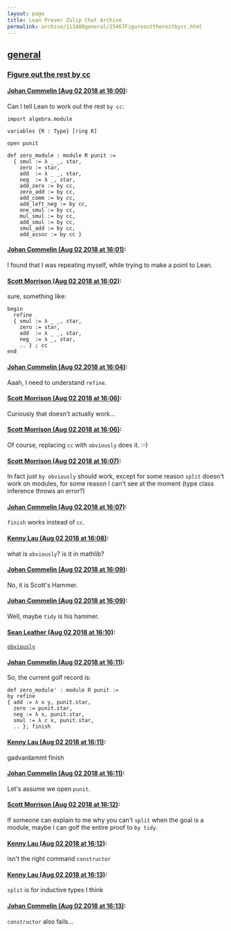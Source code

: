```yaml
---
layout: page
title: Lean Prover Zulip Chat Archive 
permalink: archive/113488general/25467Figureouttherestbycc.html
---
```


## [general](index.html)
### [Figure out the rest by cc](25467Figureouttherestbycc.html)

#### [Johan Commelin (Aug 02 2018 at 16:00)](https://leanprover.zulipchat.com/#narrow/stream/113488-general/topic/Figure%20out%20the%20rest%20by%20cc/near/130779658):
Can I tell Lean to work out the rest `by cc`:
```lean
import algebra.module

variables {R : Type} [ring R]

open punit

def zero_module : module R punit :=
  { smul := λ _ _, star,
    zero := star,
    add  := λ _ _, star,
    neg  := λ _, star,
    add_zero := by cc,
    zero_add := by cc,
    add_comm := by cc,
    add_left_neg := by cc,
    one_smul := by cc,
    mul_smul := by cc,
    add_smul := by cc,
    smul_add := by cc,
    add_assoc := by cc }

```

#### [Johan Commelin (Aug 02 2018 at 16:01)](https://leanprover.zulipchat.com/#narrow/stream/113488-general/topic/Figure%20out%20the%20rest%20by%20cc/near/130779703):
I found that I was repeating myself, while trying to make a point to Lean.

#### [Scott Morrison (Aug 02 2018 at 16:02)](https://leanprover.zulipchat.com/#narrow/stream/113488-general/topic/Figure%20out%20the%20rest%20by%20cc/near/130779783):
sure, something like: 
```
begin
  refine 
  { smul := λ _ _, star,
    zero := star,
    add  := λ _ _, star,
    neg  := λ _, star,
    .. } ; cc
end
```

#### [Johan Commelin (Aug 02 2018 at 16:04)](https://leanprover.zulipchat.com/#narrow/stream/113488-general/topic/Figure%20out%20the%20rest%20by%20cc/near/130779915):
Aaah, I need to understand `refine`.

#### [Scott Morrison (Aug 02 2018 at 16:06)](https://leanprover.zulipchat.com/#narrow/stream/113488-general/topic/Figure%20out%20the%20rest%20by%20cc/near/130780063):
Curiously that doesn't actually work...

#### [Scott Morrison (Aug 02 2018 at 16:06)](https://leanprover.zulipchat.com/#narrow/stream/113488-general/topic/Figure%20out%20the%20rest%20by%20cc/near/130780069):
Of course, replacing `cc` with `obviously` does it. :-)

#### [Scott Morrison (Aug 02 2018 at 16:07)](https://leanprover.zulipchat.com/#narrow/stream/113488-general/topic/Figure%20out%20the%20rest%20by%20cc/near/130780103):
In fact just `by obviously` should work, except for some reason `split` doesn't work on modules, for some reason I can't see at the moment (type class inference throws an error?)

#### [Johan Commelin (Aug 02 2018 at 16:07)](https://leanprover.zulipchat.com/#narrow/stream/113488-general/topic/Figure%20out%20the%20rest%20by%20cc/near/130780108):
`finish` works instead of `cc`.

#### [Kenny Lau (Aug 02 2018 at 16:08)](https://leanprover.zulipchat.com/#narrow/stream/113488-general/topic/Figure%20out%20the%20rest%20by%20cc/near/130780164):
what is `obviously`? is it in mathlib?

#### [Johan Commelin (Aug 02 2018 at 16:09)](https://leanprover.zulipchat.com/#narrow/stream/113488-general/topic/Figure%20out%20the%20rest%20by%20cc/near/130780199):
No, it is Scott's Hammer.

#### [Johan Commelin (Aug 02 2018 at 16:09)](https://leanprover.zulipchat.com/#narrow/stream/113488-general/topic/Figure%20out%20the%20rest%20by%20cc/near/130780206):
Well, maybe `tidy` is his hammer.

#### [Sean Leather (Aug 02 2018 at 16:10)](https://leanprover.zulipchat.com/#narrow/stream/113488-general/topic/Figure%20out%20the%20rest%20by%20cc/near/130780270):
[`obviously`](https://github.com/semorrison/lean-tidy/blob/master/src/tidy/tidy.lean#L81)

#### [Johan Commelin (Aug 02 2018 at 16:11)](https://leanprover.zulipchat.com/#narrow/stream/113488-general/topic/Figure%20out%20the%20rest%20by%20cc/near/130780292):
So, the current golf record is:
```lean
def zero_module' : module R punit :=
by refine
{ add := λ x y, punit.star,
  zero := punit.star,
  neg := λ x, punit.star,
  smul := λ c x, punit.star,
  .. }; finish
```

#### [Kenny Lau (Aug 02 2018 at 16:11)](https://leanprover.zulipchat.com/#narrow/stream/113488-general/topic/Figure%20out%20the%20rest%20by%20cc/near/130780309):
gadvardammt finish

#### [Johan Commelin (Aug 02 2018 at 16:11)](https://leanprover.zulipchat.com/#narrow/stream/113488-general/topic/Figure%20out%20the%20rest%20by%20cc/near/130780310):
Let's assume we open `punit`.

#### [Scott Morrison (Aug 02 2018 at 16:12)](https://leanprover.zulipchat.com/#narrow/stream/113488-general/topic/Figure%20out%20the%20rest%20by%20cc/near/130780403):
If someone can explain to me why you can't `split` when the goal is a module, maybe I can golf the entire proof to `by tidy`.

#### [Kenny Lau (Aug 02 2018 at 16:12)](https://leanprover.zulipchat.com/#narrow/stream/113488-general/topic/Figure%20out%20the%20rest%20by%20cc/near/130780415):
isn't the right command `constructor`

#### [Kenny Lau (Aug 02 2018 at 16:13)](https://leanprover.zulipchat.com/#narrow/stream/113488-general/topic/Figure%20out%20the%20rest%20by%20cc/near/130780432):
`split` is for inductive types I think

#### [Johan Commelin (Aug 02 2018 at 16:13)](https://leanprover.zulipchat.com/#narrow/stream/113488-general/topic/Figure%20out%20the%20rest%20by%20cc/near/130780438):
`constructor` also fails...

